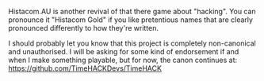 Histacom.AU is another revival of that there game about "hacking".
You can pronounce it "Histacom Gold" if you like pretentious names that
are clearly pronounced differently to how they're written.

I should probably let you know that this project is completely
non-canonical and unauthorised. I will be asking for some kind of
endorsement if and when I make something playable, but for now, the
canon continues at: https://github.com/TimeHACKDevs/TimeHACK
